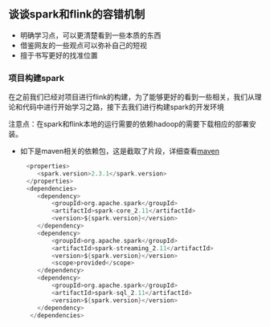 ## 谈谈spark和flink的容错机制

- 明确学习点，可以更清楚看到一些本质的东西
- 借鉴网友的一些观点可以弥补自己的短视
- 擅于书写更好的找准位置

### 项目构建spark

在之前我们已经对项目进行flink的构建，为了能够更好的看到一些相关，我们从理论和代码中进行开始学习之路，接下去我们进行构建spark的开发环境

注意点：在spark和flink本地的运行需要的依赖hadoop的需要下载相应的部署安装。

- 如下是maven相关的依赖包，这是截取了片段，详细查看[maven](https://github.com/backbook/flinkDemo/blob/master/pom.xml)<br>
```scala
     <properties>
        <spark.version>2.3.1</spark.version>
     </properties>
     <dependencies>
        <dependency>
            <groupId>org.apache.spark</groupId>
            <artifactId>spark-core_2.11</artifactId>
            <version>${spark.version}</version>
        </dependency>
        <dependency>
            <groupId>org.apache.spark</groupId>
            <artifactId>spark-streaming_2.11</artifactId>
            <version>${spark.version}</version>
            <scope>provided</scope>
        </dependency>
        <dependency>
            <groupId>org.apache.spark</groupId>
            <artifactId>spark-sql_2.11</artifactId>
            <version>${spark.version}</version>
        </dependency>
      </dependencies>
        
```